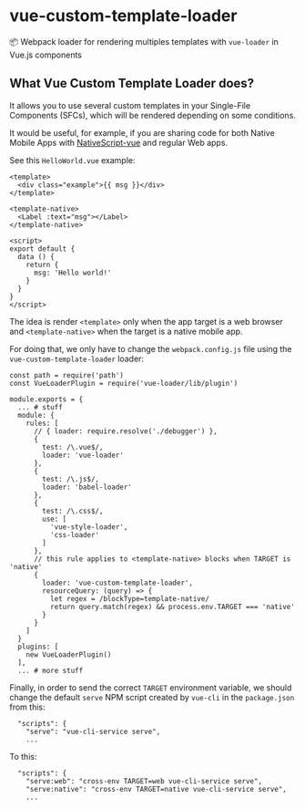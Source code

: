 # vue-custom-template-loader
📦 Webpack loader for rendering multiples templates with `vue-loader` in Vue.js components

## What Vue Custom Template Loader does?

It allows you to use several custom templates in your Single-File Components (SFCs), which will be rendered depending on some conditions.

It would be useful, for example, if you are sharing code for both Native Mobile Apps with [NativeScript-vue](http://nativescript-vue.org) and regular Web apps.

See this `HelloWorld.vue` example:

``` vue
<template>
  <div class="example">{{ msg }}</div>
</template>

<template-native>
  <Label :text="msg"></Label>
</template-native>

<script>
export default {
  data () {
    return {
      msg: 'Hello world!'
    }
  }
}
</script>
```

The idea is render `<template>` only when the app target is a web browser and `<template-native>` when the target is a native mobile app.

For doing that, we only have to change the `webpack.config.js` file using the `vue-custom-template-loader` loader:

```
const path = require('path')
const VueLoaderPlugin = require('vue-loader/lib/plugin')

module.exports = {
  ... # stuff
  module: {
    rules: [
      // { loader: require.resolve('./debugger') },
      {
        test: /\.vue$/,
        loader: 'vue-loader'
      },
      {
        test: /\.js$/,
        loader: 'babel-loader'
      },
      {
        test: /\.css$/,
        use: [
          'vue-style-loader',
          'css-loader'
        ]
      },
      // this rule applies to <template-native> blocks when TARGET is 'native'
      {
        loader: 'vue-custom-template-loader',
        resourceQuery: (query) => {
          let regex = /blockType=template-native/
          return query.match(regex) && process.env.TARGET === 'native'
        }
      }
    ]
  }
  plugins: [
    new VueLoaderPlugin()
  ],
  ... # more stuff
```

Finally, in order to send the correct `TARGET` environment variable, we should change the default `serve` NPM script created by `vue-cli` in the `package.json` from this:

```
  "scripts": {
    "serve": "vue-cli-service serve",
    ...
```

To this:

```
  "scripts": {
    "serve:web": "cross-env TARGET=web vue-cli-service serve",
    "serve:native": "cross-env TARGET=native vue-cli-service serve",
    ...
```